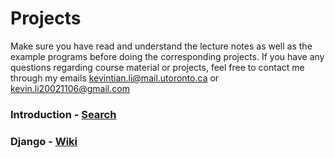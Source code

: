 # Projects

Make sure you have read and understand the lecture notes as well as the example programs before doing the corresponding projects. If you have any questions regarding course material or projects, feel free to contact me through my emails <kevintian.li@mail.utoronto.ca> or <kevin.li20021106@gmail.com>

### Introduction - [Search](search/)

### Django - [Wiki](wiki/)
